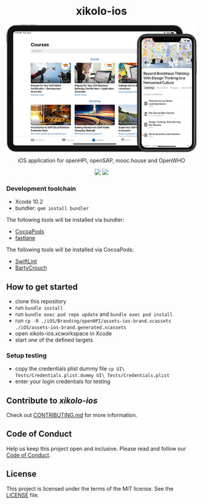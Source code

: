 <h1 align="center">
    xikolo-ios
</h1>

<img align="center" src="assets/banner.png?raw=true" alt="xikolo-ios banner" width="933" />


<p align="center">
    iOS application for openHPI, openSAP, mooc.house and OpenWHO
</p>

<p align="center">
    <a  href="https://travis-ci.org/openHPI/xikolo-ios" target="_blank"><img src="https://travis-ci.org/openHPI/xikolo-ios.svg?branch=dev" /></a>
    <img src="https://img.shields.io/badge/License-MIT-yellow.svg" />
</p>


### Development toolchain
- Xcode 10.2
- bundler: `gem install bundler`

The following tools will be installed via bundler:
- [CocoaPods](https://cocoapods.org/)
- [fastlane](https://fastlane.tools/)

The following tools will be installed via CocoaPods:
- [SwiftLint](https://github.com/realm/SwiftLint)
- [BartyCrouch](https://github.com/Flinesoft/BartyCrouch)

## How to get started
- clone this repository
- run `bundle install`
- run `bundle exec pod repo update` and `bundle exec pod install`
- run `cp -R ./iOS/Branding/openHPI/assets-ios-brand.xcassets ./iOS/assets-ios-brand.generated.xcassets`
- open xikolo-ios.xcworkspace in Xcode
- start one of the defined targets

### Setup testing
- copy the credentials plist dummy file `cp UI\ Tests/Credentials.plist.dummy UI\ Tests/Credentials.plist`
- enter your login credentials for testing

## Contribute to _xikolo-ios_
Check out [CONTRIBUTING.md](CONTRIBUTING.md) for more information.

## Code of Conduct
Help us keep this project open and inclusive. Please read and follow our [Code of Conduct](CODE_OF_CONDUCT.md).

## License
This project is licensed under the terms of the MIT license. See the [LICENSE](LICENSE) file.
